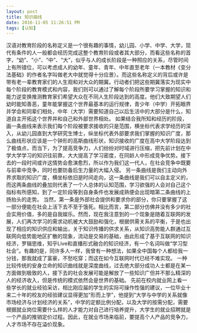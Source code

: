 ```yaml
---
layout: post
title: 知识曲线
date: 2016-11-05 11:26:51 PM 
tags: [认知]
---
```


汉语对教育阶段的名称定义是一个很有趣的事情，幼儿园、小学、中学、大学，现代有条件的人一般都会经历完成这整个教育阶段或者其大部分，而看这些名称的首字，“幼”、“小”、“中”、“大”，似乎与人的成长阶段是一种照应的关系，尽管时间上有所错位，可以考虑成人的幼年、童年、青年、中年直至老年（一本教材《变分法基础》的作者名字叫做老大中就觉得十分应景）。而这些名称定义的背后或许是带有老一辈教育家们的人生观和对大众的期冀。行动者们把这些期冀落实为现实中每个阶段的教育模式和内容，我们则可以通过了解每个阶段所要学习掌握的知识和能力逆变换推测教育家们希望大众在不同人生阶段达到的高度。他们大致期望人们幼时能知善恶，童年能掌握这个世界最基本的运行规律，青少年（中学）开拓眼界并学会和同辈们相处，中年（大学）需要知道自己以后生活中的大部分是什么，知道自主开拓这个世界并和自己和外部世界相处。
如果结合我所知和经历的阶段，画一条曲线来表示我们每个阶段被要求接收的只是范围，横坐标代表求学经历的深入，从幼儿园直到大学研究生博士，纵坐标代表外部要求我们掌握的知识广度，那么曲线形状应该是一个钟形的高斯曲线形状，知识接收的广度在高中大学阶段达到了极值点，而当下，为了提高竞争力，人们纷纷对时域进行压缩，把先前计划在中学大学学习的知识往前靠，大大提高了学习密度，在同龄人中形成竞争优势。接下去的一段时间或许这情势会愈演愈烈，所以作为我们这一代人，在社会竞争中既要与前辈中竞争，同时也要防备后生力量的大幅入侵。
另一条曲线是我们主动向外界求取的知识广度，横坐标依旧是时间走向，这一条曲线是我们可以自主定义的，而这两条曲线的叠加则代表了一个人总体的认知范围，学习欲强的人会对自己这个指标有所感知，到了一定阶段等到自身条件也发展成熟便会出现暗第二条曲线的上扬抬头的走势。
当然，第一条是外部社会提供和要求你的部分，你只要掌握了这一部分便能在社会上活下去不至于饿死。相比而言，第二部分仿佛并没有多少的社会实用价值，多的是自我娱乐。然而，现在我注意到的一个现象是随着互联网的发展，人们再次学习的需求动机被大大鼓励和强化，根据供需关系的平衡，于是也出现了相应的知识供应和输出，关于知识传播的供求关系，从知识高势能人群通过互联网向低势能地区扩散的现象，流动是交易的基础，由此形成了基于互联网的知识经济，罗辑思维，知乎Live和直播形式融合的知识经济，有一个名词叫做“学习型社会”。有趣的是，同许多人一样，我曾有一种想法，如果全中国每个人都给我一分钱，那我就成了富豪，不愁吃穿；而这在如今互联网时代已经不难实现。
一种比较传统的安身立命的知识曲线就是深度曲线，过去绝大部分成功人士都是在某一方面做到极致的人，接下去的社会发展可能是解放了一些知识广但并不那么精深的人的经济收入，但是传统的模式依然会是世界的基础。
先前在校内就业网上看一些学长的就业经验采访，相比刚应届的学生的实际可操作性强的建议，一位毕业十来二十年的校友的经验建议显得更加“形而上学”，他提到“大学与中学的关系就像市场经济与计划经济的关系”，中学的定额比例分配，以及大学的按需分配，需要根据就业岗位需要什么样的人才能力对自己进行培养提升，大学生的就业招聘就是一个产品的推销定价过程。因此，在就业市场来临前，要提高个人产品的竞争力，人才市场不存在溢价现象。